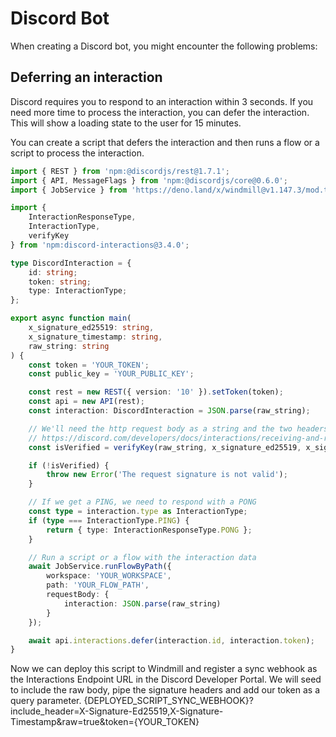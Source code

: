 # Discord Bot

When creating a Discord bot, you might encounter the following problems:

## Deferring an interaction

Discord requires you to respond to an interaction within 3 seconds. If you need more time to process the interaction, you can defer the interaction. This will show a loading state to the user for 15 minutes.

You can create a script that defers the interaction and then runs a flow or a script to process the interaction.

```ts
import { REST } from 'npm:@discordjs/rest@1.7.1';
import { API, MessageFlags } from 'npm:@discordjs/core@0.6.0';
import { JobService } from 'https://deno.land/x/windmill@v1.147.3/mod.ts';

import {
	InteractionResponseType,
	InteractionType,
	verifyKey
} from 'npm:discord-interactions@3.4.0';

type DiscordInteraction = {
	id: string;
	token: string;
	type: InteractionType;
};

export async function main(
	x_signature_ed25519: string,
	x_signature_timestamp: string,
	raw_string: string
) {
	const token = 'YOUR_TOKEN';
	const public_key = 'YOUR_PUBLIC_KEY';

	const rest = new REST({ version: '10' }).setToken(token);
	const api = new API(rest);
	const interaction: DiscordInteraction = JSON.parse(raw_string);

	// We'll need the http request body as a string and the two headers to verify the request signature
	// https://discord.com/developers/docs/interactions/receiving-and-responding#security-and-authorization
	const isVerified = verifyKey(raw_string, x_signature_ed25519, x_signature_timestamp, public_key);

	if (!isVerified) {
		throw new Error('The request signature is not valid');
	}

	// If we get a PING, we need to respond with a PONG
	const type = interaction.type as InteractionType;
	if (type === InteractionType.PING) {
		return { type: InteractionResponseType.PONG };
	}

	// Run a script or a flow with the interaction data
	await JobService.runFlowByPath({
		workspace: 'YOUR_WORKSPACE',
		path: 'YOUR_FLOW_PATH',
		requestBody: {
			interaction: JSON.parse(raw_string)
		}
	});

	await api.interactions.defer(interaction.id, interaction.token);
}
```

Now we can deploy this script to Windmill and register a sync webhook as the Interactions Endpoint URL in the Discord Developer Portal.
We will seed to include the raw body, pipe the signature headers and add our token as a query parameter.
{DEPLOYED_SCRIPT_SYNC_WEBHOOK}?include_header=X-Signature-Ed25519,X-Signature-Timestamp&raw=true&token={YOUR_TOKEN}
